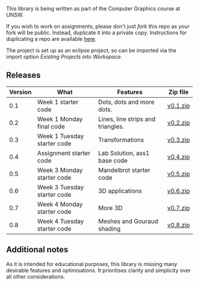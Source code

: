 This library is being written as part of the Computer Graphics course at UNSW.

If you wish to work on assignments, please don't just *fork* this repo as your fork will be public. Instead, duplicate it into a private copy. Instructions for duplicating a repo are available [here](https://help.github.com/en/articles/duplicating-a-repository).

The project is set up as an eclipse project, so can be imported via the import option *Existing Projects into Workspace*.

## Releases

| Version | What                        | Features                           | Zip file |
| ------- | --------------------------- | ---------------------------------- |--------- |
| 0.1     | Week 1 starter code         | Dots, dots and more dots.          | [v0.1.zip](https://github.com/robeverest/UNSWgraph/archive/v0.1.zip) |
| 0.2     | Week 1 Monday final code    | Lines, line strips and triangles.  | [v0.2.zip](https://github.com/robeverest/UNSWgraph/archive/v0.2.zip) |
| 0.3     | Week 1 Tuesday starter code | Transformations                    | [v0.3.zip](https://github.com/robeverest/UNSWgraph/archive/v0.3.zip) |
| 0.4     | Assignment starter code     | Lab Solution, ass1 base code       | [v0.4.zip](https://github.com/robeverest/UNSWgraph/archive/v0.4.zip) |
| 0.5     | Week 3 Monday starter code  | Mandelbrot starter code            | [v0.5.zip](https://github.com/robeverest/UNSWgraph/archive/v0.5.zip) |
| 0.6     | Week 3 Tuesday starter code | 3D applications                    | [v0.6.zip](https://github.com/robeverest/UNSWgraph/archive/v0.6.zip) |
| 0.7     | Week 4 Monday starter code  | More 3D                            | [v0.7.zip](https://github.com/robeverest/UNSWgraph/archive/v0.7.zip) |
| 0.8     | Week 4 Tuesday starter code | Meshes and Gouraud shading         | [v0.8.zip](https://github.com/robeverest/UNSWgraph/archive/v0.8.zip) |

## Additional notes

As it is intended for educational purposes, this library is missing many desirable features and optimisations. It prioritises clarity and simplicity over all other considerations.
